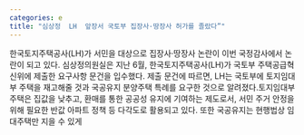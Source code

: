 ```yaml
---
categories: e
title: "심상정  LH  앞장서 국토부 집장사·땅장사 허가를 졸랐다”"
---
```

 한국토지주택공사(LH)가 서민을 대상으로 집장사·땅장사 논란이 이번 국정감사에서 논란이 되고 있다. 심상정의원실은 지난 6월, 한국토지주택공사(LH)가 국토부 주택공급혁신위에 제출한 요구사항 문건을 입수했다. 제출 문건에 따르면, LH는 국토부에 토지임대부 주택을 재고해줄 것과 국공유지 분양주택 특례를 요구한 것으로 알려졌다.토지임대부 주택은 집값을 낮추고, 환매를 통한 공공성 유지에 기여하는 제도로서, 서민 주거 안정을 위해 필요한 반값 아파트 정책 등 다각도로 활용되고 있다. 또한 국공유지는 현행법상 임대주택만 지을 수 있게 